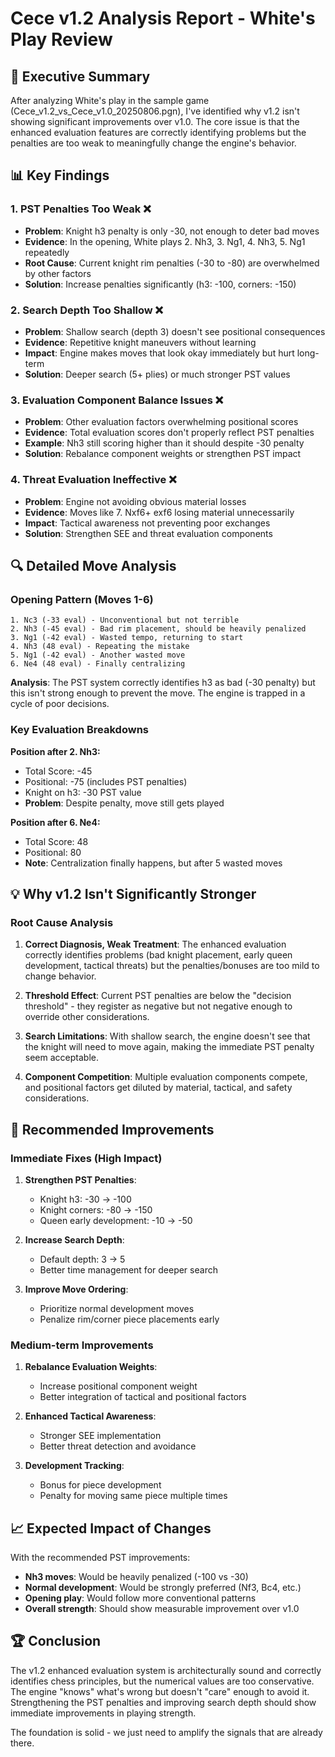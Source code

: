 # Cece v1.2 Analysis Report - White's Play Review

## 🎯 Executive Summary

After analyzing White's play in the sample game (Cece_v1.2_vs_Cece_v1.0_20250806.pgn), I've identified why v1.2 isn't showing significant improvements over v1.0. The core issue is that the enhanced evaluation features are correctly identifying problems but the penalties are too weak to meaningfully change the engine's behavior.

## 📊 Key Findings

### 1. **PST Penalties Too Weak** ❌
- **Problem**: Knight h3 penalty is only -30, not enough to deter bad moves
- **Evidence**: In the opening, White plays 2. Nh3, 3. Ng1, 4. Nh3, 5. Ng1 repeatedly
- **Root Cause**: Current knight rim penalties (-30 to -80) are overwhelmed by other factors
- **Solution**: Increase penalties significantly (h3: -100, corners: -150)

### 2. **Search Depth Too Shallow** ❌  
- **Problem**: Shallow search (depth 3) doesn't see positional consequences
- **Evidence**: Repetitive knight maneuvers without learning
- **Impact**: Engine makes moves that look okay immediately but hurt long-term
- **Solution**: Deeper search (5+ plies) or much stronger PST values

### 3. **Evaluation Component Balance Issues** ❌
- **Problem**: Other evaluation factors overwhelming positional scores
- **Evidence**: Total evaluation scores don't properly reflect PST penalties
- **Example**: Nh3 still scoring higher than it should despite -30 penalty
- **Solution**: Rebalance component weights or strengthen PST impact

### 4. **Threat Evaluation Ineffective** ❌
- **Problem**: Engine not avoiding obvious material losses
- **Evidence**: Moves like 7. Nxf6+ exf6 losing material unnecessarily
- **Impact**: Tactical awareness not preventing poor exchanges
- **Solution**: Strengthen SEE and threat evaluation components

## 🔍 Detailed Move Analysis

### Opening Pattern (Moves 1-6)
```
1. Nc3 (-33 eval) - Unconventional but not terrible
2. Nh3 (-45 eval) - Bad rim placement, should be heavily penalized
3. Ng1 (-42 eval) - Wasted tempo, returning to start
4. Nh3 (48 eval) - Repeating the mistake
5. Ng1 (-42 eval) - Another wasted move
6. Ne4 (48 eval) - Finally centralizing
```

**Analysis**: The PST system correctly identifies h3 as bad (-30 penalty) but this isn't strong enough to prevent the move. The engine is trapped in a cycle of poor decisions.

### Key Evaluation Breakdowns

**Position after 2. Nh3:**
- Total Score: -45
- Positional: -75 (includes PST penalties)
- Knight on h3: -30 PST value
- **Problem**: Despite penalty, move still gets played

**Position after 6. Ne4:**
- Total Score: 48  
- Positional: 80
- **Note**: Centralization finally happens, but after 5 wasted moves

## 💡 Why v1.2 Isn't Significantly Stronger

### Root Cause Analysis
1. **Correct Diagnosis, Weak Treatment**: The enhanced evaluation correctly identifies problems (bad knight placement, early queen development, tactical threats) but the penalties/bonuses are too mild to change behavior.

2. **Threshold Effect**: Current PST penalties are below the "decision threshold" - they register as negative but not negative enough to override other considerations.

3. **Search Limitations**: With shallow search, the engine doesn't see that the knight will need to move again, making the immediate PST penalty seem acceptable.

4. **Component Competition**: Multiple evaluation components compete, and positional factors get diluted by material, tactical, and safety considerations.

## 🔧 Recommended Improvements

### Immediate Fixes (High Impact)
1. **Strengthen PST Penalties**:
   - Knight h3: -30 → -100
   - Knight corners: -80 → -150  
   - Queen early development: -10 → -50

2. **Increase Search Depth**:
   - Default depth: 3 → 5
   - Better time management for deeper search

3. **Improve Move Ordering**:
   - Prioritize normal development moves
   - Penalize rim/corner piece placements early

### Medium-term Improvements
1. **Rebalance Evaluation Weights**:
   - Increase positional component weight
   - Better integration of tactical and positional factors

2. **Enhanced Tactical Awareness**:
   - Stronger SEE implementation
   - Better threat detection and avoidance

3. **Development Tracking**:
   - Bonus for piece development
   - Penalty for moving same piece multiple times

## 📈 Expected Impact of Changes

With the recommended PST improvements:
- **Nh3 moves**: Would be heavily penalized (-100 vs -30)
- **Normal development**: Would be strongly preferred (Nf3, Bc4, etc.)
- **Opening play**: Would follow more conventional patterns
- **Overall strength**: Should show measurable improvement over v1.0

## 🏆 Conclusion

The v1.2 enhanced evaluation system is architecturally sound and correctly identifies chess principles, but the numerical values are too conservative. The engine "knows" what's wrong but doesn't "care" enough to avoid it. Strengthening the PST penalties and improving search depth should show immediate improvements in playing strength.

The foundation is solid - we just need to amplify the signals that are already there.
